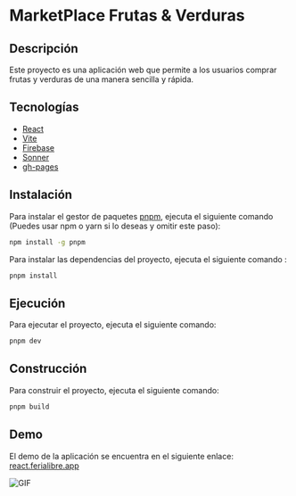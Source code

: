 # MarketPlace Frutas & Verduras
## Descripción
Este proyecto es una aplicación web que permite a los usuarios comprar frutas y verduras de una manera sencilla y rápida.
## Tecnologías
- [React](https://es.reactjs.org/)
- [Vite](https://vitejs.dev/)
- [Firebase](https://firebase.google.com/)
- [Sonner](https://www.npmjs.com/package/sonner)
- [gh-pages](https://www.npmjs.com/package/gh-pages)

## Instalación

Para instalar el gestor de paquetes [pnpm](https://pnpm.io/), ejecuta el siguiente comando 
(Puedes usar npm o yarn si lo deseas y omitir este paso):
```bash
npm install -g pnpm
```


Para instalar las dependencias del proyecto, ejecuta el siguiente comando :
```bash
pnpm install
```
## Ejecución
Para ejecutar el proyecto, ejecuta el siguiente comando:
```bash
pnpm dev
```

## Construcción
Para construir el proyecto, ejecuta el siguiente comando:
```bash
pnpm build
```

## Demo
El demo de la aplicación se encuentra en el siguiente enlace:
 [react.ferialibre.app](https://react.ferialibre.app/)
  

![GIF](https://github.com/Primo18/ch-react-ecommerce/assets/16839164/15dcae16-1668-43e6-b8b7-3d68f7c09068)

